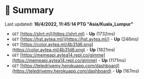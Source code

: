 # 📖 Summary
Last updated: **16/4/2022, 11:45:14 PTG "Asia/Kuala_Lumpur"**

- `GET` [https://shrt.ml](https://shrt.ml) - **Up** (1732ms)
- `GET` [https://hst.aytea.ml/](https://hst.aytea.ml/) - **Up** (246ms)
- `GET` [https://color.aytea.ml/4b31d6.png](https://color.aytea.ml/4b31d6.png) - **Up** (1821ms)
- `GET` [https://memeapi.aytea14.repl.co/gimme](https://memeapi.aytea14.repl.co/gimme) - **Up** (1171ms)
- `GET` [https://teledrivemy.herokuapp.com/dashboard](https://teledrivemy.herokuapp.com/dashboard) - **Up** (167ms)
